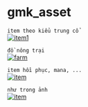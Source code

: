 # gmk_asset

```item theo kiểu trung cổ```  
[![item1](../khongphaicainay/item/1.png)](https://alexs-assets.itch.io/16x16-rpg-item-pack-2)  

```đồ nông trại```  
[![farm](../khongphaicainay/item/farm.png)](https://jordizzle.itch.io/farming-game-asset-pack-1)  
  
  ```item hồi phục, mana, ...```  
  [![item](../khongphaicainay/item/item2.png)](https://sivk.itch.io/free-consumable-items-16x16)  
  
  ```như trong ảnh```  
  [![item](../khongphaicainay/item/item3.png)](https://grafxkid.itch.io/mini-fx-items-ui)  
  
  

